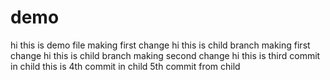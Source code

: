 # demo
hi this is demo file making first change
hi this is child branch making first change
hi this is child branch making second change
hi this is third commit in child
this is 4th commit in child
5th commit from child
